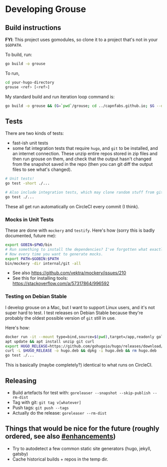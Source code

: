 # Developing Grouse

## Build instructions

**FYI**: This project uses gomodules, so clone it to a project that's not in your `$GOPATH`.

To build, run:

```sh
go build -o grouse
```

To run,

```sh
cd your-hugo-directory
grouse <ref> [<ref>]
```

My standard build and run iteration loop command is:

```sh
go build -o grouse && (G=`pwd`/grouse; cd ../capnfabs.github.io; $G --debug --keep-cache 'HEAD^^^' 'HEAD' )
```

## Tests

There are two kinds of tests:

- fast-ish unit tests
- some fat integration tests that require `hugo`, and `git` to be installed, and an internet connection. These unzip entire repos stored in zip files and then run grouse on them, and check that the output hasn't changed from the snapshot saved in the repo (then you can git diff the output files to see what's changed).

```sh
# Unit tests!
go test -short ./...

# Also include integration tests, which may clone random stuff from github and take ~20 seconds
go test ./...
```

These all get run automatically on CircleCI every commit (I think).

### Mocks in Unit Tests

These are done with `mockery` and `testify`. Here's how (sorry this is badly documented, future me):

```sh
export GOBIN=$PWD/bin
# Run something to install the dependencies? I've forgotten what exactly.
# Now every time you want to generate mocks.
export PATH=$GOBIN:$PATH
bin/mockery -dir internal/git -all
```

- See also https://github.com/vektra/mockery/issues/210
- See this for installing tools: https://stackoverflow.com/a/57317864/996592


### Testing on Debian Stable

I develop grouse on a Mac, but I want to support Linux users, and it's not super hard to test. I test releases on Debian Stable because they're probably the oldest possible version of `git` still in use.

Here's how:

```sh
docker run -it --mount type=bind,source=$(pwd),target=/app,readonly golang:1.14-buster
apt update && apt install unzip git curl
export HUGO_RELEASE=https://github.com/gohugoio/hugo/releases/download/v0.72.0/hugo_0.72.0_Linux-64bit.deb
curl -L $HUGO_RELEASE -o hugo.deb && dpkg -i hugo.deb && rm hugo.deb
go test ./...
```

This is basically (maybe completely?) identical to what runs on CircleCI.

## Releasing

- Build artefacts for test with: `goreleaser --snapshot --skip-publish --rm-dist`
- Tag with git: `git tag v[whatever]`
- Push tags: `git push --tags`
- Actually do the release: `goreleaser --rm-dist`

## Things that would be nice for the future (roughly ordered, see also [#enhancements](https://github.com/capnfabs/grouse/issues?q=is%3Aissue+is%3Aopen+label%3Aenhancement))
- Try to autodetect a few common static site generators (hugo, jekyll, gatsby)
- Cache historical builds + repos in the temp dir.
